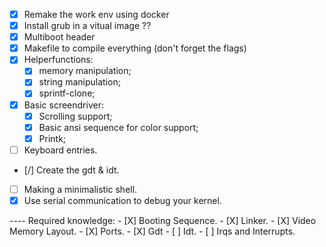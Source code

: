 - [X] Remake the work env using docker
- [X] Install grub in a vitual image ??
- [X] Multiboot header
- [X] Makefile to compile everything (don't forget the flags)
- [X] Helperfunctions:
	- [X] memory manipulation;
	- [X] string manipulation;
	- [X] sprintf-clone;
- [X] Basic screendriver:
	- [X] Scrolling support;
	- [X] Basic ansi sequence for color support;
	- [X] Printk;
- [ ] Keyboard entries.
- [/] Create the gdt & idt.
- [ ] Making a minimalistic shell.
- [X] Use serial communication to debug your kernel.

---- Required knowledge:
	- [X] Booting Sequence.
	- [X] Linker.
	- [X] Video Memory Layout.
	- [X] Ports.
	- [X] Gdt
	- [ ] Idt.
	- [ ] Irqs and Interrupts.
